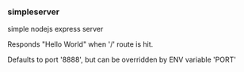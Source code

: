 ### simpleserver

simple nodejs express server

Responds "Hello World" when '/' route is hit.

Defaults to port '8888', but can be overridden by ENV variable 'PORT'
